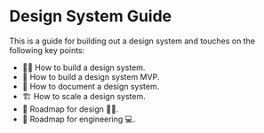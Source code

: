 # Design System Guide

This is a guide for building out a design system and touches on the following key points:

- 👩‍💻 How to build a design system.
- 💪 How to build a design system MVP.
- 📖 How to document a design system.
- 🏗 How to scale a design system.
- 🎯 Roadmap for design 💅🏻.
- 🎯 Roadmap for engineering 💻.
